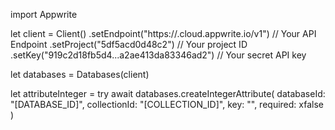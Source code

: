 import Appwrite

let client = Client()
    .setEndpoint("https://<REGION>.cloud.appwrite.io/v1") // Your API Endpoint
    .setProject("5df5acd0d48c2") // Your project ID
    .setKey("919c2d18fb5d4...a2ae413da83346ad2") // Your secret API key

let databases = Databases(client)

let attributeInteger = try await databases.createIntegerAttribute(
    databaseId: "[DATABASE_ID]",
    collectionId: "[COLLECTION_ID]",
    key: "",
    required: xfalse
)

